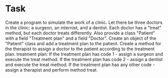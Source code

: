 # Task
Create a program to simulate the work of a clinic. 
Let there be three doctors in the clinic: a surgeon, an internist, and a dentist.
Each doctor has a "treat" method, but each doctor treats differently. 
Also provide a class "Patient" with a field "Treatment plan" and a field "Doctor".
Create an object of the "Patient" class and add a treatment plan to the patient. 
Create a method for the therapist to assign a doctor to the patient according to the treatment plan.
treatment plan:
If the treatment plan has code 1 - assign a surgeon and execute the treat method.
If the treatment plan has code 2 - assign a dentist and execute the treat method.
If the treatment plan has any other code - assign a therapist and perform method
treat.

